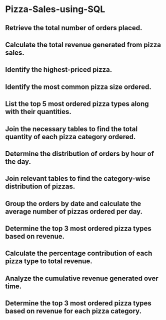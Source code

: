 # Pizza-Sales-using-SQL

## Retrieve the total number of orders placed.
## Calculate the total revenue generated from pizza sales.
## Identify the highest-priced pizza.
## Identify the most common pizza size ordered.
## List the top 5 most ordered pizza types along with their quantities.


## Join the necessary tables to find the total quantity of each pizza category ordered.
## Determine the distribution of orders by hour of the day.
## Join relevant tables to find the category-wise distribution of pizzas.
## Group the orders by date and calculate the average number of pizzas ordered per day.
## Determine the top 3 most ordered pizza types based on revenue.


## Calculate the percentage contribution of each pizza type to total revenue.
## Analyze the cumulative revenue generated over time.
## Determine the top 3 most ordered pizza types based on revenue for each pizza category.
